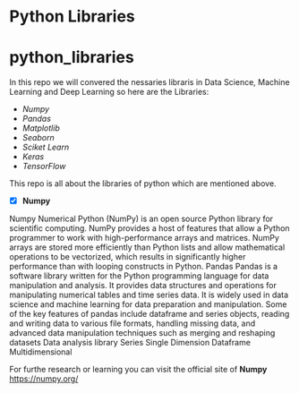 # **Python Libraries**
# python_libraries
In this repo we will convered the nessaries libraris in Data Science, Machine Learning and Deep Learning so here are the Libraries:

  - *Numpy*
  - *Pandas*
  - *Matplotlib*
  - *Seaborn*
  - *Sciket Learn*
  - *Keras*
  - *TensorFlow*
  
This repo is all about the libraries of python which are mentioned above.

- [x] **Numpy**

Numpy Numerical Python (NumPy) is an open source Python library for scientific computing. NumPy provides a host of features that allow a Python programmer to work with high-performance arrays and matrices. NumPy arrays are stored more efficiently than Python lists and allow mathematical operations to be vectorized, which results in significantly higher performance than with looping constructs in Python.
Pandas Pandas is a software library written for the Python programming language for data manipulation and analysis. It provides data structures and operations for manipulating numerical tables and time series data. It is widely used in data science and machine learning for data preparation and manipulation. Some of the key features of pandas include dataframe and series objects, reading and writing data to various file formats, handling missing data, and advanced data manipulation techniques such as merging and reshaping datasets
Data analysis library
Series Single Dimension
Dataframe Multidimensional

For furthe research or learning you can visit the official site of **Numpy** https://numpy.org/
